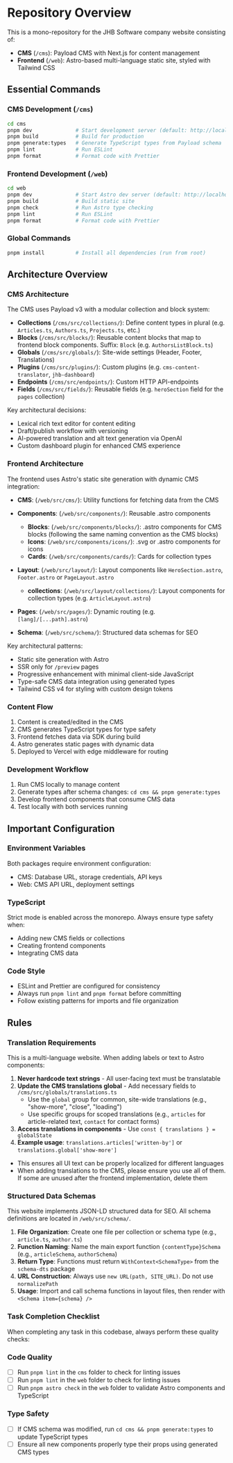 # Repository Overview

This is a mono-repository for the JHB Software company website consisting of:

- **CMS** (`/cms`): Payload CMS with Next.js for content management
- **Frontend** (`/web`): Astro-based multi-language static site, styled with Tailwind CSS

## Essential Commands

### CMS Development (`/cms`)

```bash
cd cms
pnpm dev              # Start development server (default: http://localhost:3000)
pnpm build            # Build for production
pnpm generate:types   # Generate TypeScript types from Payload schema
pnpm lint             # Run ESLint
pnpm format           # Format code with Prettier
```

### Frontend Development (`/web`)

```bash
cd web
pnpm dev              # Start Astro dev server (default: http://localhost:4321)
pnpm build            # Build static site
pnpm check            # Run Astro type checking
pnpm lint             # Run ESLint
pnpm format           # Format code with Prettier
```

### Global Commands

```bash
pnpm install          # Install all dependencies (run from root)
```

## Architecture Overview

### CMS Architecture

The CMS uses Payload v3 with a modular collection and block system:

- **Collections** (`/cms/src/collections/`): Define content types in plural (e.g. `Articles.ts`, `Authors.ts`, `Projects.ts`, etc.)
- **Blocks** (`/cms/src/blocks/`): Reusable content blocks that map to frontend block components. Suffix: `Block` (e.g. `AuthorsListBlock.ts`)
- **Globals** (`/cms/src/globals/`): Site-wide settings (Header, Footer, Translations)
- **Plugins** (`/cms/src/plugins/`): Custom plugins (e.g. `cms-content-translator`, `jhb-dashboard`)
- **Endpoints** (`/cms/src/endpoints/`): Custom HTTP API-endpoints
- **Fields** (`/cms/src/fields/`): Reusable fields (e.g. `heroSection` field for the `pages` collection)

Key architectural decisions:

- Lexical rich text editor for content editing
- Draft/publish workflow with versioning
- AI-powered translation and alt text generation via OpenAI
- Custom dashboard plugin for enhanced CMS experience

### Frontend Architecture

The frontend uses Astro's static site generation with dynamic CMS integration:

- **CMS**: (`/web/src/cms/`): Utility functions for fetching data from the CMS
- **Components**: (`/web/src/components/`): Reusable .astro components
  - **Blocks**: (`/web/src/components/blocks/`): .astro components for CMS blocks (following the same naming convention as the CMS blocks)
  - **Icons**: (`/web/src/components/icons/`): .svg or .astro components for icons
  - **Cards**: (`/web/src/components/cards/`): Cards for collection types
- **Layout**: (`/web/src/layout/`): Layout components like `HeroSection.astro`, `Footer.astro` or `PageLayout.astro`

  - **collections**: (`/web/src/layout/collections/`): Layout components for collection types (e.g. `ArticleLayout.astro`)

- **Pages**: (`/web/src/pages/`): Dynamic routing (e.g. `[lang]/[...path].astro`)
- **Schema**: (`/web/src/schema/`): Structured data schemas for SEO

Key architectural patterns:

- Static site generation with Astro
- SSR only for `/preview` pages
- Progressive enhancement with minimal client-side JavaScript
- Type-safe CMS data integration using generated types
- Tailwind CSS v4 for styling with custom design tokens

### Content Flow

1. Content is created/edited in the CMS
2. CMS generates TypeScript types for type safety
3. Frontend fetches data via SDK during build
4. Astro generates static pages with dynamic data
5. Deployed to Vercel with edge middleware for routing

### Development Workflow

1. Run CMS locally to manage content
2. Generate types after schema changes: `cd cms && pnpm generate:types`
3. Develop frontend components that consume CMS data
4. Test locally with both services running

## Important Configuration

### Environment Variables

Both packages require environment configuration:

- CMS: Database URL, storage credentials, API keys
- Web: CMS API URL, deployment settings

### TypeScript

Strict mode is enabled across the monorepo. Always ensure type safety when:

- Adding new CMS fields or collections
- Creating frontend components
- Integrating CMS data

### Code Style

- ESLint and Prettier are configured for consistency
- Always run `pnpm lint` and `pnpm format` before committing
- Follow existing patterns for imports and file organization

## Rules

### Translation Requirements

This is a multi-language website. When adding labels or text to Astro components:

1. **Never hardcode text strings** - All user-facing text must be translatable
2. **Update the CMS translations global** - Add necessary fields to `/cms/src/globals/translations.ts`
   - Use the `global` group for common, site-wide translations (e.g., "show-more", "close", "loading")
   - Use specific groups for scoped translations (e.g., `articles` for article-related text, `contact` for contact forms)
3. **Access translations in components** - Use `const { translations } = globalState`
4. **Example usage**: `translations.articles['written-by']` or `translations.global['show-more']`

- This ensures all UI text can be properly localized for different languages
- When adding translations to the CMS, please ensure you use all of them. If some are unused after the frontend implementation, delete them

### Structured Data Schemas

This website implements JSON-LD structured data for SEO. All schema definitions are located in `/web/src/schema/`.

1. **File Organization**: Create one file per collection or schema type (e.g., `article.ts`, `author.ts`)
2. **Function Naming**: Name the main export function `{contentType}Schema` (e.g., `articleSchema`, `authorSchema`)
3. **Return Type**: Functions must return `WithContext<SchemaType>` from the `schema-dts` package
4. **URL Construction**: Always use `new URL(path, SITE_URL)`. Do not use `normalizePath`
5. **Usage**: Import and call schema functions in layout files, then render with `<Schema item={schema} />`

### Task Completion Checklist

When completing any task in this codebase, always perform these quality checks:

### Code Quality

- [ ] Run `pnpm lint` in the `cms` folder to check for linting issues
- [ ] Run `pnpm lint` in the `web` folder to check for linting issues
- [ ] Run `pnpm astro check` in the `web` folder to validate Astro components and TypeScript

### Type Safety

- [ ] If CMS schema was modified, run `cd cms && pnpm generate:types` to update TypeScript types
- [ ] Ensure all new components properly type their props using generated CMS types
